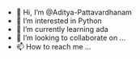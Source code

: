 - 👋 Hi, I’m @Aditya-Pattavardhanam
- 👀 I’m interested in Python
- 🌱 I’m currently learning ada
- 💞️ I’m looking to collaborate on ...
- 📫 How to reach me ...

<!---
Aditya-Pattavardhanam/Aditya-Pattavardhanam is a ✨ special ✨ repository because its `README.md` (this file) appears on your GitHub profile.
You can click the Preview link to take a look at your changes.
--->
